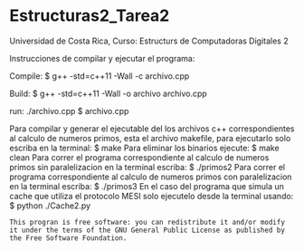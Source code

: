 # Estructuras2_Tarea2
Universidad de Costa Rica, Curso: Estructurs de Computadoras Digitales 2

Instrucciones de compilar y ejecutar el programa:

Compile: $ g++ -std=c++11 -Wall -c archivo.cpp

Build: $ g++ -std=c++11 -Wall -o archivo archivo.cpp

run: ./archivo.cpp
$ archivo.cpp

Para compilar y generar el ejecutable del los archivos c++ correspondientes al calculo de numeros primos, esta el archivo makefile, para ejecutarlo solo escriba en la terminal:
$ make
Para eliminar los binarios ejecute:
$ make clean
Para correr el programa correspondiente al calculo de numeros primos sin paralelizacion en la terminal escriba:
$ ./primos2
Para correr el programa correspondiente al calculo de numeros primos con paralelizacion en la terminal escriba:
$ ./primos3
En el caso del programa que simula un cache que utiliza el protocolo MESI solo ejecutelo desde la terminal usando:
$ python ./Cache2.py



    This progran is free software: you can redistribute it and/or modify
    it under the terms of the GNU General Public License as published by
    the Free Software Foundation.
